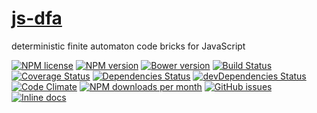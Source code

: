 [js-dfa](http://aureooms.github.io/js-dfa)
==

deterministic finite automaton code bricks for JavaScript

[![NPM license](http://img.shields.io/npm/l/aureooms-js-dfa.svg?style=flat)](https://raw.githubusercontent.com/aureooms/js-dfa/master/LICENSE)
[![NPM version](http://img.shields.io/npm/v/aureooms-js-dfa.svg?style=flat)](https://www.npmjs.org/package/aureooms-js-dfa)
[![Bower version](http://img.shields.io/bower/v/aureooms-js-dfa.svg?style=flat)](http://bower.io/search/?q=aureooms-js-dfa)
[![Build Status](http://img.shields.io/travis/aureooms/js-dfa.svg?style=flat)](https://travis-ci.org/aureooms/js-dfa)
[![Coverage Status](http://img.shields.io/coveralls/aureooms/js-dfa.svg?style=flat)](https://coveralls.io/r/aureooms/js-dfa)
[![Dependencies Status](http://img.shields.io/david/aureooms/js-dfa.svg?style=flat)](https://david-dm.org/aureooms/js-dfa#info=dependencies)
[![devDependencies Status](http://img.shields.io/david/dev/aureooms/js-dfa.svg?style=flat)](https://david-dm.org/aureooms/js-dfa#info=devDependencies)
[![Code Climate](http://img.shields.io/codeclimate/github/aureooms/js-dfa.svg?style=flat)](https://codeclimate.com/github/aureooms/js-dfa)
[![NPM downloads per month](http://img.shields.io/npm/dm/aureooms-js-dfa.svg?style=flat)](https://www.npmjs.org/package/aureooms-js-dfa)
[![GitHub issues](http://img.shields.io/github/issues/aureooms/js-dfa.svg?style=flat)](https://github.com/aureooms/js-dfa/issues)
[![Inline docs](http://inch-ci.org/github/aureooms/js-dfa.svg?branch=master&style=shields)](http://inch-ci.org/github/aureooms/js-dfa)
